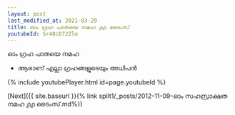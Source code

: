 ```yaml
---
layout: post
last_modified_at: 2021-03-29
title: ഓം ഗ്രഹ പാതയെ നമഹ ൧൧ ടൈംസ്
youtubeId: Sr48cD72Zlo
---
```

 
 
 ഓം ഗ്രഹ പാതയെ നമഹ 
 
 -  ആരാണ് എല്ലാ ഗ്രഹങ്ങളുടെയും അധിപൻ 
 
  
 
  
 
 
 
 
 
 


{% include youtubePlayer.html id=page.youtubeId %}
 
[Next]({{ site.baseurl }}{% link  split1/_posts/2012-11-09-ഓം സഹസ്രാക്ഷത നമഹ ൧൧ ടൈംസ്.md%})
 
